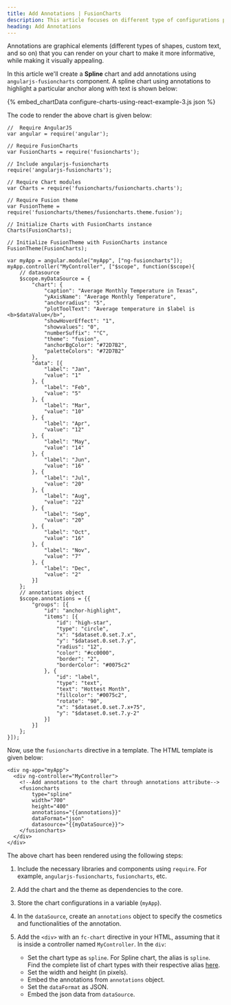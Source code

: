 ```yaml
---
title: Add Annotations | FusionCharts
description: This article focuses on different type of configurations possible using angularjs.
heading: Add Annotations
---
```


Annotations are graphical elements (different types of shapes, custom text, and so on) that you can render on your chart to make it more informative, while making it visually appealing.

In this article we'll create a **Spline** chart and add annotations using `angularjs-fusioncharts` component. A spline chart using annotations to highlight a particular anchor along with text is shown below:

{% embed_chartData configure-charts-using-react-example-3.js json %}

The code to render the above chart is given below:

```
//  Require AngularJS 
var angular = require('angular');

// Require FusionCharts 
var FusionCharts = require('fusioncharts');

// Include angularjs-fusioncharts 
require('angularjs-fusioncharts');

// Require Chart modules 
var Charts = require('fusioncharts/fusioncharts.charts');

// Require Fusion theme
var FusionTheme = require('fusioncharts/themes/fusioncharts.theme.fusion');

// Initialize Charts with FusionCharts instance
Charts(FusionCharts);

// Initialize FusionTheme with FusionCharts instance
FusionTheme(FusionCharts);

var myApp = angular.module("myApp", ["ng-fusioncharts"]);
myApp.controller("MyController", ["$scope", function($scope){
	// datasource
	$scope.myDataSource = {
	    "chart": {
	        "caption": "Average Monthly Temperature in Texas",
	        "yAxisName": "Average Monthly Temperature",
	        "anchorradius": "5",
	        "plotToolText": "Average temperature in $label is <b>$dataValue</b>",
	        "showHoverEffect": "1",
	        "showvalues": "0",
	        "numberSuffix": "°C",
	        "theme": "fusion",
	        "anchorBgColor": "#72D7B2",
	        "paletteColors": "#72D7B2"
	    },
	    "data": [{
	        "label": "Jan",
	        "value": "1"
	    }, {
	        "label": "Feb",
	        "value": "5"
	    }, {
	        "label": "Mar",
	        "value": "10"
	    }, {
	        "label": "Apr",
	        "value": "12"
	    }, {
	        "label": "May",
	        "value": "14"
	    }, {
	        "label": "Jun",
	        "value": "16"
	    }, {
	        "label": "Jul",
	        "value": "20"
	    }, {
	        "label": "Aug",
	        "value": "22"
	    }, {
	        "label": "Sep",
	        "value": "20"
	    }, {
	        "label": "Oct",
	        "value": "16"
	    }, {
	        "label": "Nov",
	        "value": "7"
	    }, {
	        "label": "Dec",
	        "value": "2"
	    }]
	};
	// annotations object
	$scope.annotations = {{
		"groups": [{
	        "id": "anchor-highlight",
	        "items": [{
	            "id": "high-star",
	            "type": "circle",
	            "x": "$dataset.0.set.7.x",
	            "y": "$dataset.0.set.7.y",
	            "radius": "12",
	            "color": "#cc0000",
	            "border": "2",
	            "borderColor": "#0075c2"
	        }, {
	            "id": "label",
	            "type": "text",
	            "text": "Hottest Month",
	            "fillcolor": "#0075c2",
	            "rotate": "90",
	            "x": "$dataset.0.set.7.x+75",
	            "y": "$dataset.0.set.7.y-2"
	        }]
	    }]
	};
}]);
```

Now, use the `fusioncharts` directive in a template. The HTML template is given below:

```
<div ng-app="myApp">
  <div ng-controller="MyController"> 
    <!--Add annotations to the chart through annotations attribute-->
    <fusioncharts
        type="spline"
        width="700"
        height="400"
        annotations="{{annotations}}"
        dataFormat="json"
        datasource="{{myDataSource}}">
    </fusioncharts>
  </div>
</div>
```

The above chart has been rendered using the following steps:

1. Include the necessary libraries and components using `require`. For example, `angularjs-fusioncharts`, `fusioncharts`, etc.

2. Add the chart and the theme as dependencies to the core.

3. Store the chart configurations in a variable (`myApp`).

4. In the `dataSource`, create an `annotations` object to specify the cosmetics and functionalities of the annotation.

5. Add the `<div>` with an `fc-chart` directive in your HTML, assuming that it is inside a controller named `MyController`. In the `div`:
    * Set the chart type as `spline`. For Spline chart, the alias is `spline`. Find the complete list of chart types with their respective alias [here](https://www.fusioncharts.com/dev/chart-guide/list-of-charts).
    * Set the width and height (in pixels).
    * Embed the annotations from `annotations` object.
    * Set the `dataFormat` as JSON.
	* Embed the json data from `dataSource`.